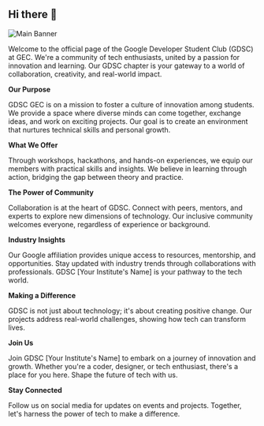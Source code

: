 ## Hi there 👋

![Main Banner](./GDSC_Banner.png)

Welcome to the official page of the Google Developer Student Club (GDSC) at GEC. We're a community of tech enthusiasts, united by a passion for innovation and learning. Our GDSC chapter is your gateway to a world of collaboration, creativity, and real-world impact.

**Our Purpose**

GDSC GEC is on a mission to foster a culture of innovation among students. We provide a space where diverse minds can come together, exchange ideas, and work on exciting projects. Our goal is to create an environment that nurtures technical skills and personal growth.

**What We Offer**

Through workshops, hackathons, and hands-on experiences, we equip our members with practical skills and insights. We believe in learning through action, bridging the gap between theory and practice.

**The Power of Community**

Collaboration is at the heart of GDSC. Connect with peers, mentors, and experts to explore new dimensions of technology. Our inclusive community welcomes everyone, regardless of experience or background.

**Industry Insights**

Our Google affiliation provides unique access to resources, mentorship, and opportunities. Stay updated with industry trends through collaborations with professionals. GDSC [Your Institute's Name] is your pathway to the tech world.

**Making a Difference**

GDSC is not just about technology; it's about creating positive change. Our projects address real-world challenges, showing how tech can transform lives.

**Join Us**

Join GDSC [Your Institute's Name] to embark on a journey of innovation and growth. Whether you're a coder, designer, or tech enthusiast, there's a place for you here. Shape the future of tech with us.

**Stay Connected**

Follow us on social media for updates on events and projects. Together, let's harness the power of tech to make a difference.

<!--

**Here are some ideas to get you started:**

🙋‍♀️ A short introduction - what is your organization all about?
🌈 Contribution guidelines - how can the community get involved?
👩‍💻 Useful resources - where can the community find your docs? Is there anything else the community should know?
🍿 Fun facts - what does your team eat for breakfast?
🧙 Remember, you can do mighty things with the power of [Markdown](https://docs.github.com/github/writing-on-github/getting-started-with-writing-and-formatting-on-github/basic-writing-and-formatting-syntax)
-->
